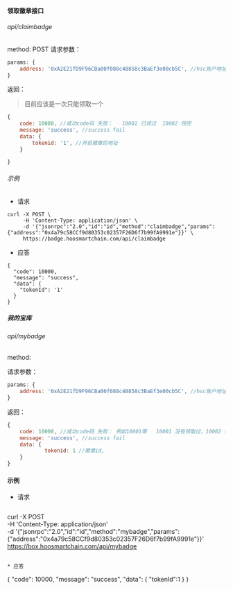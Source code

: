 

#### 领取徽章接口

###### api/claimbadge
method: POST
请求参数：

```javascript
params: {
    address: '0xA2E21fD9F96CBa00f088c48858c3BaEf3e00cb5C', //hsc账户地址
}
```

返回： 

> 目前应该是一次只能领取一个

```javascript
{
    code: 10000, //成功code码 失败：   10001 已领过  10002 领完
    message: 'success', //success fail
    data: {
        tokenid: '1', //开启徽章的地址
    }

}

```
###### 示例
* 请求
```
curl -X POST \
     -H 'Content-Type: application/json' \
     -d '{"jsonrpc":"2.0","id":"id","method":"claimbadge","params":{"address":"0x4a79c58CCf9d80353c02357F26D6f7b99fA9991e"}}' \
     https://badge.hoosmartchain.com/api/claimbadge
```
* 应答
```
{
  "code": 10000,
  "message": "success",
  "data": {
    "tokenId": '1'
  }
}
```

##### 我的宝库

###### api/mybadge
method:

请求参数：

```javascript
params: {
    address: '0xA2E21fD9F96CBa00f088c48858c3BaEf3e00cb5C', //hsc账户地址
}

```

返回：

```javascript
{
    code: 10000, //成功code码 失败： 例如10001等   10001 没有领取过，10002 领过，初转到    10003  领取被转，接收到其他
    message: 'success', //success fail
    data: {
            tokenid: 1 //徽章id,
    }
}
```

#### 示例

* 请求
```

```
curl -X POST \
     -H 'Content-Type: application/json' \
     -d '{"jsonrpc":"2.0","id":"id","method":"mybadge","params":{"address":"0x4a79c58CCf9d80353c02357F26D6f7b99fA9991e"}}' \
     https://box.hoosmartchain.com/api/mybadge


```

* 应答
```
{
  "code": 10000,
  "message": "success",
  "data": {
    "tokenId":1
  }
}
```


